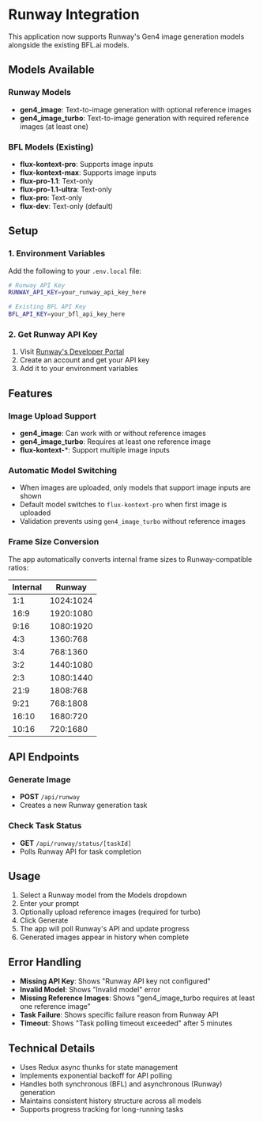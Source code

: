 # Runway Integration

This application now supports Runway's Gen4 image generation models alongside the existing BFL.ai models.

## Models Available

### Runway Models
- **gen4_image**: Text-to-image generation with optional reference images
- **gen4_image_turbo**: Text-to-image generation with required reference images (at least one)

### BFL Models (Existing)
- **flux-kontext-pro**: Supports image inputs
- **flux-kontext-max**: Supports image inputs  
- **flux-pro-1.1**: Text-only
- **flux-pro-1.1-ultra**: Text-only
- **flux-pro**: Text-only
- **flux-dev**: Text-only (default)

## Setup

### 1. Environment Variables
Add the following to your `.env.local` file:

```bash
# Runway API Key
RUNWAY_API_KEY=your_runway_api_key_here

# Existing BFL API Key
BFL_API_KEY=your_bfl_api_key_here
```

### 2. Get Runway API Key
1. Visit [Runway's Developer Portal](https://developers.runwayml.com/)
2. Create an account and get your API key
3. Add it to your environment variables

## Features

### Image Upload Support
- **gen4_image**: Can work with or without reference images
- **gen4_image_turbo**: Requires at least one reference image
- **flux-kontext-***: Support multiple image inputs

### Automatic Model Switching
- When images are uploaded, only models that support image inputs are shown
- Default model switches to `flux-kontext-pro` when first image is uploaded
- Validation prevents using `gen4_image_turbo` without reference images

### Frame Size Conversion
The app automatically converts internal frame sizes to Runway-compatible ratios:

| Internal | Runway |
|----------|---------|
| 1:1      | 1024:1024 |
| 16:9     | 1920:1080 |
| 9:16     | 1080:1920 |
| 4:3      | 1360:768  |
| 3:4      | 768:1360  |
| 3:2      | 1440:1080 |
| 2:3      | 1080:1440 |
| 21:9     | 1808:768  |
| 9:21     | 768:1808  |
| 16:10    | 1680:720  |
| 10:16    | 720:1680  |

## API Endpoints

### Generate Image
- **POST** `/api/runway`
- Creates a new Runway generation task

### Check Task Status  
- **GET** `/api/runway/status/[taskId]`
- Polls Runway API for task completion

## Usage

1. Select a Runway model from the Models dropdown
2. Enter your prompt
3. Optionally upload reference images (required for turbo)
4. Click Generate
5. The app will poll Runway's API and update progress
6. Generated images appear in history when complete

## Error Handling

- **Missing API Key**: Shows "Runway API key not configured"
- **Invalid Model**: Shows "Invalid model" error
- **Missing Reference Images**: Shows "gen4_image_turbo requires at least one reference image"
- **Task Failure**: Shows specific failure reason from Runway API
- **Timeout**: Shows "Task polling timeout exceeded" after 5 minutes

## Technical Details

- Uses Redux async thunks for state management
- Implements exponential backoff for API polling
- Handles both synchronous (BFL) and asynchronous (Runway) generation
- Maintains consistent history structure across all models
- Supports progress tracking for long-running tasks
